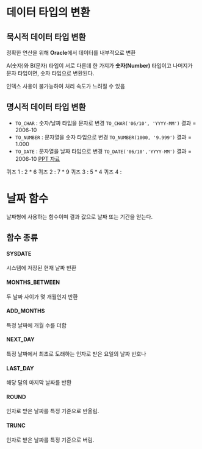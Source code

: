 # 데이터 타입의 변환
## 묵시적 데이터 타입 변환
정확한 연산을 위해 **Oracle**에서 데이터를 내부적으로 변환

A(숫자)와 B(문자) 타입이 서로 다른데 한 가지가 **숫자(Number)** 타입이고 나머지가 문자 타입이면, 숫자 타입으로 변환된다.

인덱스 사용이 불가능하여 처리 속도가 느려질 수 있음

## 명시적 데이터 타입 변환
- `TO_CHAR` : 숫자/날짜 타입을 문자로 변경 `TO_CHAR('06/10', 'YYYY-MM')` 결과 = 2006-10
- `TO_NUMBER` : 문자열을 숫자 타입으로 변경 `TO_NUMBER(1000, '9.999')` 결과 = 1.000
- `TO_DATE` : 문자열을 날짜 타입으로 변경 `TO_DATE('06/10','YYYY-MM')` 결과 = 2006-10
[PPT 자료](2페이지)

퀴즈 1 : 2 * 6
퀴즈 2 : 7 * 9
퀴즈 3 : 5 * 4
퀴즈 4 : 
# 날짜 함수

날짜형에 사용하는 함수이며 결과 값으로 날짜 또는 기간을 얻는다.

## 함수 종류

#### SYSDATE
시스템에 저장된 현재 날짜 반환

#### MONTHS_BETWEEN
두 날짜 사이가 몇 개월인지 반환

#### ADD_MONTHS
특정 날짜에 개월 수를 더함

#### NEXT_DAY
특정 날짜에서 최초로 도래하는 인자로 받은 요일의 날짜 반호나

#### LAST_DAY
해당 달의 마지막 날짜를 반환

#### ROUND
인자로 받은 날짜를 특정 기준으로 반올림.

#### TRUNC
인자로 받은 날짜를 특정 기준으로 버림.